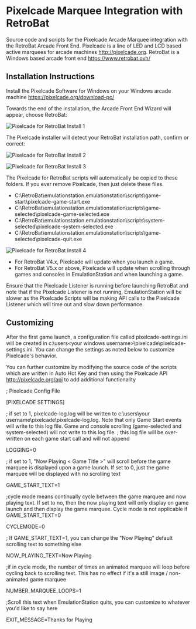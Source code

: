 # Pixelcade Marquee Integration with RetroBat
Source code and scripts for the Pixelcade Arcade Marquee integration with the RetroBat Arcade Front End. Pixelcade is a line of LED and LCD based active marquees for arcade machines http://pixelcade.org. RetroBat is a Windows based arcade front end https://www.retrobat.ovh/

## Installation Instructions

Install the Pixelcade Software for Windows on your Windows arcade machine https://pixelcade.org/download-pc/

Towards the end of the installation, the Arcade Front End Wizard will appear, choose RetroBat:

![Pixelcade for RetroBat Install 1](https://creativeartsandtechnology.com/wp-content/uploads/2022/07/installer1-e1657220929273.jpg)

The Pixelcade installer will detect your RetroBat installation path, confirm or correct:

![Pixelcade for RetroBat Install 2](https://creativeartsandtechnology.com/wp-content/uploads/2022/07/installer2-e1657220959970.jpg)

![Pixelcade for RetroBat Install 3](https://creativeartsandtechnology.com/wp-content/uploads/2022/07/installer4-e1657221024111.jpg)

The Pixelcade for RetroBat scripts will automatically be copied to these folders. If you ever remove Pixelcade, then just delete these files.

* C:\RetroBat\emulationstation\.emulationstation\scripts\game-start\pixelcade-game-start.exe
* C:\RetroBat\emulationstation\.emulationstation\scripts\game-selected\pixelcade-game-selected.exe
* C:\RetroBat\emulationstation\.emulationstation\scripts\system-selected\pixelcade-system-selected.exe
* C:\RetroBat\emulationstation\.emulationstation\scripts\game-selected\pixelcade-quit.exe

![Pixelcade for RetroBat Install 4](https://creativeartsandtechnology.com/wp-content/uploads/2022/07/installer5-e1657221045815.jpg)

* For RetroBat V4.x, Pixelcade will update when you launch a game.
* For RetroBat V5.x or above, Pixelcade will update when scrolling through games and consoles in EmulationStation and when launching a game.

Ensure that the Pixelcade Listener is running before launching RetroBat and note that if the Pixelcade Listener is not running, EmulationStation will be slower as the Pixelcade Scripts will be making API calls to the Pixelcade Listener which will time out and slow down performance.

## Customizing

After the first game launch, a configuration file called pixelcade-settings.ini will be created in c:\users\<your windows username>\pixelcade\pixelcade-settings.ini. You can change the settings as noted below to customize Pixelcade's behavior.

You can further customize by modifying the source code of the scripts which are written in Auto Hot Key and then using the Pixelcade API http://pixelcade.org/api to add additional functionality

; Pixelcade Config File

[PIXELCADE SETTINGS]

; if set to 1, pixelcade-log.log will be written to c:\users\your username\pixelcade\pixelcade-log.log. Note that only Game Start events will write to this log file. Game and console scrolling (game-selected and system-selected) will not write to this log file.
; this log file will be over-written on each game start call and will not append

LOGGING=0

; if set to 1, "Now Playing < Game Title >" will scroll before the game marquee is displayed upon a game launch. If set to 0, just the game marquee will be displayed with no scrolling text

GAME_START_TEXT=1

;cycle mode means continually cycle between the game marquee and now playing text. If set to no, then the now playing text will only display on game launch and then display the game marquee. Cycle mode is not applicable if GAME_START_TEXT=0

CYCLEMODE=0

; If GAME_START_TEXT=1, you can change the "Now Playing" default scrolling text to something else

NOW_PLAYING_TEXT=Now Playing

;if in cycle mode, the number of times an animated marquee will loop before cycling back to scrolling text. This has no effect if it's a still image / non-animated game marquee

NUMBER_MARQUEE_LOOPS=1

;Scroll this text when EmulationStation quits, you can customize to whatever you'd like to say here

EXIT_MESSAGE=Thanks for Playing
